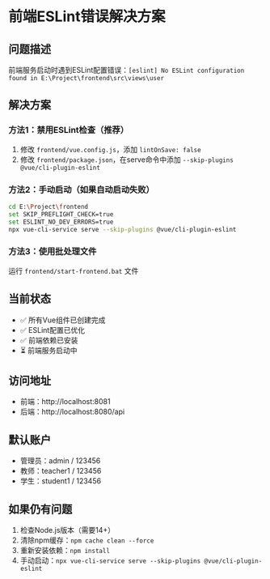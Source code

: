 # 前端ESLint错误解决方案

## 问题描述
前端服务启动时遇到ESLint配置错误：`[eslint] No ESLint configuration found in E:\Project\frontend\src\views\user`

## 解决方案

### 方法1：禁用ESLint检查（推荐）
1. 修改 `frontend/vue.config.js`，添加 `lintOnSave: false`
2. 修改 `frontend/package.json`，在serve命令中添加 `--skip-plugins @vue/cli-plugin-eslint`

### 方法2：手动启动（如果自动启动失败）
```bash
cd E:\Project\frontend
set SKIP_PREFLIGHT_CHECK=true
set ESLINT_NO_DEV_ERRORS=true
npx vue-cli-service serve --skip-plugins @vue/cli-plugin-eslint
```

### 方法3：使用批处理文件
运行 `frontend/start-frontend.bat` 文件

## 当前状态
- ✅ 所有Vue组件已创建完成
- ✅ ESLint配置已优化
- ✅ 前端依赖已安装
- ⏳ 前端服务启动中

## 访问地址
- 前端：http://localhost:8081
- 后端：http://localhost:8080/api

## 默认账户
- 管理员：admin / 123456
- 教师：teacher1 / 123456
- 学生：student1 / 123456

## 如果仍有问题
1. 检查Node.js版本（需要14+）
2. 清除npm缓存：`npm cache clean --force`
3. 重新安装依赖：`npm install`
4. 手动启动：`npx vue-cli-service serve --skip-plugins @vue/cli-plugin-eslint`
